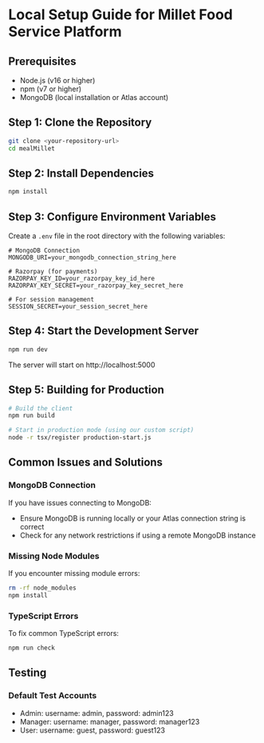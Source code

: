 # Local Setup Guide for Millet Food Service Platform

## Prerequisites
- Node.js (v16 or higher)
- npm (v7 or higher)
- MongoDB (local installation or Atlas account)

## Step 1: Clone the Repository
```bash
git clone <your-repository-url>
cd mealMillet
```

## Step 2: Install Dependencies
```bash
npm install
```

## Step 3: Configure Environment Variables
Create a `.env` file in the root directory with the following variables:

```env
# MongoDB Connection
MONGODB_URI=your_mongodb_connection_string_here

# Razorpay (for payments)
RAZORPAY_KEY_ID=your_razorpay_key_id_here
RAZORPAY_KEY_SECRET=your_razorpay_key_secret_here

# For session management
SESSION_SECRET=your_session_secret_here
```

## Step 4: Start the Development Server
```bash
npm run dev
```

The server will start on http://localhost:5000

## Step 5: Building for Production
```bash
# Build the client
npm run build

# Start in production mode (using our custom script)
node -r tsx/register production-start.js
```

## Common Issues and Solutions

### MongoDB Connection
If you have issues connecting to MongoDB:
- Ensure MongoDB is running locally or your Atlas connection string is correct
- Check for any network restrictions if using a remote MongoDB instance

### Missing Node Modules
If you encounter missing module errors:
```bash
rm -rf node_modules
npm install
```

### TypeScript Errors
To fix common TypeScript errors:
```bash
npm run check
```

## Testing
### Default Test Accounts
- Admin: username: admin, password: admin123
- Manager: username: manager, password: manager123
- User: username: guest, password: guest123